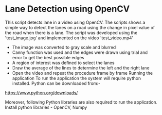# Lane Detection using OpenCV
This script detects lane in a video using OpenCV. The scripts shows a simple way to detect the lanes on a road using the change in pixel value of the road when there is a lane. The script was developed using the 'test_image.jpg' and implemented on the video 'test_video.mp4'
- The image was converted to gray scale and blurred
- Canny function was used and the edges were drawn using trial and error to get the best possible edges
- A region of interest was defined to select the lanes
- Draw the average of the lines to determine the left and the right lane
- Open the video and repeat the procedure frame by frame
Running the application To run the application the system will require python installed. Python can be downloaded from:-

https://www.python.org/downloads/

Moreover, following Python libraries are also required to run the application. Install python libraries - OpenCV, Numpy
